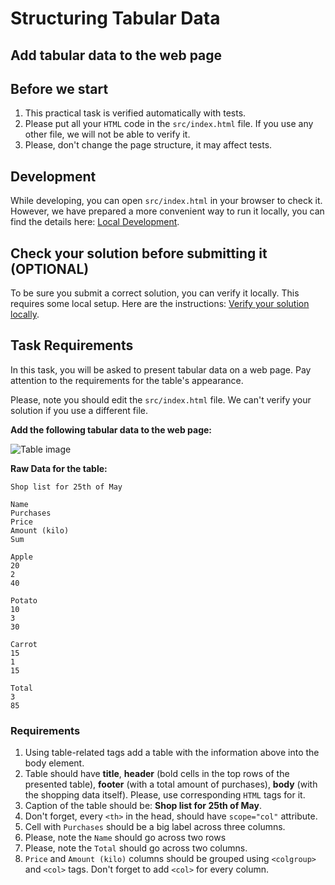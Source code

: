 # Structuring Tabular Data

## Add tabular data to the web page

## Before we start

1.	This practical task is verified automatically with tests.
2.	Please put all your `HTML` code in the `src/index.html` file. If you use any other file, we will not be able to verify it.
3. Please, don't change the page structure, it may affect tests.

## Development

While developing, you can open `src/index.html` in your browser to check it. However, we have prepared a more convenient way to run it locally, you can find the details here: [Local Development](https://gitlab.com/gap-bs-front-end-autocode-documents/autocode-documents/-/raw/main/docs/LocalDevelopment.md).

## Check your solution before submitting it (OPTIONAL)

To be sure you submit a correct solution, you can verify it locally. This requires some local setup. Here are the instructions: [Verify your solution locally](https://gitlab.com/gap-bs-front-end-autocode-documents/autocode-documents/-/raw/main/docs/VerifySolutionLocally.md).

## Task Requirements

In this task, you will be asked to present tabular data on a web page. Pay attention to the requirements for the table's appearance.

Please, note you should edit the `src/index.html` file. We can't verify your solution if you use a different file.

**Add the following tabular data to the web page:**

![Table image](https://gitlab.com/gap-bs-front-end-autocode-documents/autocode-documents/-/raw/main/Structuring%20Tabular%20Data/table.PNG)

**Raw Data for the table:**

```text
Shop list for 25th of May 

Name 
Purchases 
Price 
Amount (kilo) 
Sum 

Apple 
20 
2 
40 

Potato 
10 
3 
30 

Carrot 
15 
1 
15 

Total 
3 
85 
```

### Requirements

1. Using table-related tags add a table with the information above into the body element. 
2. Table should have **title**, **header** (bold cells in the top rows of the presented table), **footer** (with a total amount of purchases), **body** (with the shopping data itself). Please, use corresponding `HTML` tags for it. 
3. Caption of the table should be: **Shop list for 25th of May**.
4. Don't forget, every `<th>` in the head, should have `scope="col"` attribute.
5. Cell with `Purchases` should be a big label across three columns.
6. Please, note the `Name` should go across two rows
7. Please, note the `Total` should go across two columns.
8. `Price` and `Amount (kilo)` columns should be grouped using `<colgroup>` and `<col>` tags. Don't forget to add `<col>` for every column.
